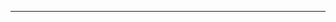 <!--
CO_OP_TRANSLATOR_METADATA:
{
  "original_hash": "49981bca8da6f4e2bf28665b69862fdb",
  "translation_date": "2025-08-28T20:58:39+00:00",
  "source_file": "README.md",
  "language_code": "ro"
}
-->


---

